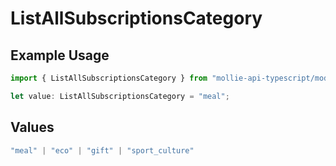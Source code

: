 # ListAllSubscriptionsCategory

## Example Usage

```typescript
import { ListAllSubscriptionsCategory } from "mollie-api-typescript/models/operations";

let value: ListAllSubscriptionsCategory = "meal";
```

## Values

```typescript
"meal" | "eco" | "gift" | "sport_culture"
```